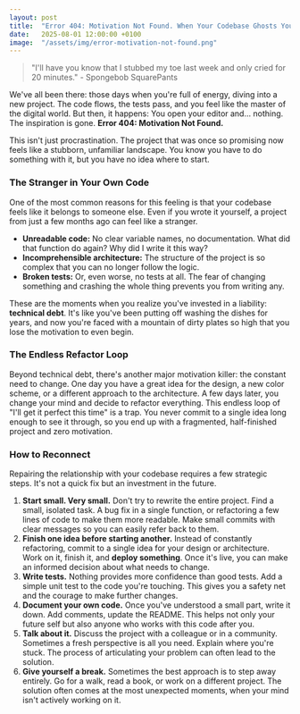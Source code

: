 ```yaml
---
layout: post
title:  "Error 404: Motivation Not Found. When Your Codebase Ghosts You"
date:   2025-08-01 12:00:00 +0100
image:  "/assets/img/error-motivation-not-found.png"
---
```

>"I'll have you know that I stubbed my toe last week and only cried for 20 minutes." - Spongebob SquarePants

We've all been there: those days when you're full of energy, diving into a new project. 
The code flows, the tests pass, and you feel like the master of the digital world. 
But then, it happens: You open your editor and... nothing. 
The inspiration is gone. 
**Error 404: Motivation Not Found.**

This isn't just procrastination. 
The project that was once so promising now feels like a stubborn, unfamiliar landscape. 
You know you have to do something with it, but you have no idea where to start.

### The Stranger in Your Own Code
One of the most common reasons for this feeling is that your codebase feels like it belongs to someone else. 
Even if you wrote it yourself, a project from just a few months ago can feel like a stranger.

* **Unreadable code:** No clear variable names, no documentation. What did that function do again? Why did I write it this way?
* **Incomprehensible architecture:** The structure of the project is so complex that you can no longer follow the logic.
* **Broken tests:** Or, even worse, no tests at all. The fear of changing something and crashing the whole thing prevents you from writing any.

These are the moments when you realize you've invested in a liability: **technical debt**. 
It's like you've been putting off washing the dishes for years, and now you're faced with a mountain of dirty plates so high that you lose the motivation to even begin.

### The Endless Refactor Loop
Beyond technical debt, there's another major motivation killer: the constant need to change. 
One day you have a great idea for the design, a new color scheme, or a different approach to the architecture. 
A few days later, you change your mind and decide to refactor everything. 
This endless loop of "I'll get it perfect this time" is a trap. 
You never commit to a single idea long enough to see it through, so you end up with a fragmented, half-finished project and zero motivation.

### How to Reconnect
Repairing the relationship with your codebase requires a few strategic steps. 
It's not a quick fix but an investment in the future.

1.  **Start small. Very small.** Don't try to rewrite the entire project. Find a small, isolated task. A bug fix in a single function, or refactoring a few lines of code to make them more readable. Make small commits with clear messages so you can easily refer back to them.
2.  **Finish one idea before starting another.** Instead of constantly refactoring, commit to a single idea for your design or architecture. Work on it, finish it, and **deploy something**. Once it's live, you can make an informed decision about what needs to change.
3.  **Write tests.** Nothing provides more confidence than good tests. Add a simple unit test to the code you're touching. This gives you a safety net and the courage to make further changes.
4.  **Document your own code.** Once you've understood a small part, write it down. Add comments, update the README. This helps not only your future self but also anyone who works with this code after you.
5.  **Talk about it.** Discuss the project with a colleague or in a community. Sometimes a fresh perspective is all you need. Explain where you're stuck. The process of articulating your problem can often lead to the solution.
6.  **Give yourself a break.** Sometimes the best approach is to step away entirely. Go for a walk, read a book, or work on a different project. The solution often comes at the most unexpected moments, when your mind isn't actively working on it.